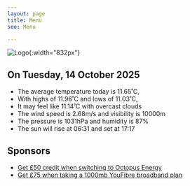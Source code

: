 ```yaml
---
layout: page
title: Menu
seo: Menu

---
```


![Logo](/images/logo.jpg){:width="832px"}

<!-- weather_marker starts -->
## On Tuesday, 14 October 2025

- The average temperature today is 11.65˚C,
- With highs of 11.96˚C and lows of 11.03˚C,
- It may feel like 11.14˚C with overcast clouds
- The wind speed is 2.68m/s and visibility is 10000m
- The pressure is 1031hPa and humidity is 87%
- The sun will rise at 06:31 and set at 17:17

<!-- weather_marker ends -->

## Sponsors

- [Get £50 credit when switching to Octopus Energy](https://bit.ly/3oD1nnS)
- [Get £75 when taking a 1000mb YouFibre broadband plan](https://aklam.io/91zWhU?)
